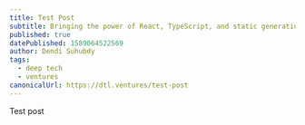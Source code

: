 ```yaml
---
title: Test Post
subtitle: Bringing the power of React, TypeScript, and static generation to dev blogs everywhere
published: true
datePublished: 1589064522569
author: Dendi Suhubdy
tags:
  - deep tech
  - ventures
canonicalUrl: https://dtl.ventures/test-post
---
```


Test post
